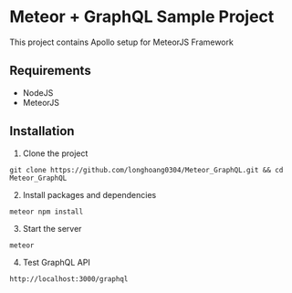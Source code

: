# Meteor + GraphQL Sample Project

This project contains Apollo setup for MeteorJS Framework

## Requirements
- NodeJS
- MeteorJS

## Installation
1. Clone the project
```
git clone https://github.com/longhoang0304/Meteor_GraphQL.git && cd Meteor_GraphQL
```
2. Install packages and dependencies
```
meteor npm install
```
3. Start the server
```
meteor
```
4. Test GraphQL API
```
http://localhost:3000/graphql
```